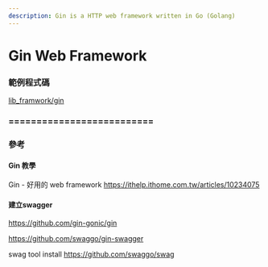 ```yaml
---
description: Gin is a HTTP web framework written in Go (Golang)
---
```


# Gin Web Framework

### 範例程式碼

[lib\_framwork/gin](https://github.com/yumememooo/go-my-playground/tree/main/2.\_advance/lib\_framwork/gin)

### ==========================

### 參考

#### Gin 教學

Gin - 好用的 web framework https://ithelp.ithome.com.tw/articles/10234075

#### 建立swagger

https://github.com/gin-gonic/gin

https://github.com/swaggo/gin-swagger

swag tool install https://github.com/swaggo/swag


